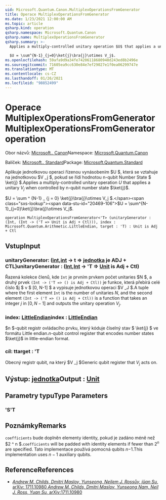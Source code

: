 ```yaml
---
uid: Microsoft.Quantum.Canon.MultiplexOperationsFromGenerator
title: Operace MultiplexOperationsFromGenerator
ms.date: 1/23/2021 12:00:00 AM
ms.topic: article
qsharp.kind: operation
qsharp.namespace: Microsoft.Quantum.Canon
qsharp.name: MultiplexOperationsFromGenerator
qsharp.summary: >-
  Applies a multiply-controlled unitary operation $U$ that applies a unitary $V_j$ when controlled by n-qubit number state $\ket{j}$.

  $U = \sum^{N-1}_{j=0}\ket{j}\bra{j}\otimes V_j$.
ms.openlocfilehash: 59afa9d9a34fe74206118680940d243ed8b2496e
ms.sourcegitcommit: 71605ea9cc630e84e7ef29027e1f0ea06299747e
ms.translationtype: MT
ms.contentlocale: cs-CZ
ms.lasthandoff: 01/26/2021
ms.locfileid: "98852499"
---
```

# <a name="multiplexoperationsfromgenerator-operation"></a><span data-ttu-id="20469-102">Operace MultiplexOperationsFromGenerator</span><span class="sxs-lookup"><span data-stu-id="20469-102">MultiplexOperationsFromGenerator operation</span></span>

<span data-ttu-id="20469-103">Obor názvů: [Microsoft.. Canon](xref:Microsoft.Quantum.Canon)</span><span class="sxs-lookup"><span data-stu-id="20469-103">Namespace: [Microsoft.Quantum.Canon](xref:Microsoft.Quantum.Canon)</span></span>

<span data-ttu-id="20469-104">Balíček: [Microsoft.. Standard](https://nuget.org/packages/Microsoft.Quantum.Standard)</span><span class="sxs-lookup"><span data-stu-id="20469-104">Package: [Microsoft.Quantum.Standard](https://nuget.org/packages/Microsoft.Quantum.Standard)</span></span>


<span data-ttu-id="20469-105">Aplikuje jednotkovou operaci řízenou vynásobením $U $, která se vztahuje na jednotkovou $V _j $, pokud se řídí hodnotou n-qubit Number State $ \ket{j} $.</span><span class="sxs-lookup"><span data-stu-id="20469-105">Applies a multiply-controlled unitary operation $U$ that applies a unitary $V_j$ when controlled by n-qubit number state $\ket{j}$.</span></span>

<span data-ttu-id="20469-106">$U = \sum ^ {N-1} _ {j = 0} \ket{j}\bra{j}\otimes V_j $.</span><span class="sxs-lookup"><span data-stu-id="20469-106">$U = \sum^{N-1}_{j=0}\ket{j}\bra{j}\otimes V_j$.</span></span>

```qsharp
operation MultiplexOperationsFromGenerator<'T> (unitaryGenerator : (Int, (Int -> ('T => Unit is Adj + Ctl))), index : Microsoft.Quantum.Arithmetic.LittleEndian, target : 'T) : Unit is Adj + Ctl
```


## <a name="input"></a><span data-ttu-id="20469-107">Vstup</span><span class="sxs-lookup"><span data-stu-id="20469-107">Input</span></span>

### <a name="unitarygenerator--intint---t--unit--is-adj--ctl"></a><span data-ttu-id="20469-108">unitaryGenerator: ([int](xref:microsoft.quantum.lang-ref.int),[int](xref:microsoft.quantum.lang-ref.int) -> t => [jednotka](xref:microsoft.quantum.lang-ref.unit)  je ADJ + CTL)</span><span class="sxs-lookup"><span data-stu-id="20469-108">unitaryGenerator : ([Int](xref:microsoft.quantum.lang-ref.int),[Int](xref:microsoft.quantum.lang-ref.int) -> 'T => [Unit](xref:microsoft.quantum.lang-ref.unit)  is Adj + Ctl)</span></span>

<span data-ttu-id="20469-109">Řazená kolekce členů, kde `Int` je prvním prvkem počet unitaries $N $, a druhý prvek `(Int -> ('T => () is Adj + Ctl))` je funkce, která přebírá celé číslo $j $ v $ [0, N-1] $ a vypisuje jednotkovou operaci $V _J $.</span><span class="sxs-lookup"><span data-stu-id="20469-109">A tuple where the first element `Int` is the number of unitaries $N$, and the second element `(Int -> ('T => () is Adj + Ctl))` is a function that takes an integer $j$ in $[0,N-1]$ and outputs the unitary operation $V_j$.</span></span>


### <a name="index--littleendian"></a><span data-ttu-id="20469-110">index: [LittleEndian](xref:Microsoft.Quantum.Arithmetic.LittleEndian)</span><span class="sxs-lookup"><span data-stu-id="20469-110">index : [LittleEndian](xref:Microsoft.Quantum.Arithmetic.LittleEndian)</span></span>

<span data-ttu-id="20469-111">$n $-qubit registr ovládacího prvku, který kóduje číselný stav $ \ket{j} $ ve formátu Little endian.</span><span class="sxs-lookup"><span data-stu-id="20469-111">$n$-qubit control register that encodes number states $\ket{j}$ in little-endian format.</span></span>


### <a name="target--t"></a><span data-ttu-id="20469-112">cíl: t</span><span class="sxs-lookup"><span data-stu-id="20469-112">target : 'T</span></span>

<span data-ttu-id="20469-113">Obecný registr qubit, na který $V _j $</span><span class="sxs-lookup"><span data-stu-id="20469-113">Generic qubit register that $V_j$ acts on.</span></span>



## <a name="output--unit"></a><span data-ttu-id="20469-114">Výstup: [jednotka](xref:microsoft.quantum.lang-ref.unit)</span><span class="sxs-lookup"><span data-stu-id="20469-114">Output : [Unit](xref:microsoft.quantum.lang-ref.unit)</span></span>



## <a name="type-parameters"></a><span data-ttu-id="20469-115">Parametry typu</span><span class="sxs-lookup"><span data-stu-id="20469-115">Type Parameters</span></span>

### <a name="t"></a><span data-ttu-id="20469-116">'S</span><span class="sxs-lookup"><span data-stu-id="20469-116">'T</span></span>



## <a name="remarks"></a><span data-ttu-id="20469-117">Poznámky</span><span class="sxs-lookup"><span data-stu-id="20469-117">Remarks</span></span>

<span data-ttu-id="20469-118">`coefficients` bude doplněn elementy identity, pokud je zadáno méně než $2 ^ n $.</span><span class="sxs-lookup"><span data-stu-id="20469-118">`coefficients` will be padded with identity elements if fewer than $2^n$ are specified.</span></span> <span data-ttu-id="20469-119">Tato implementace používá pomocná qubits $n-$1.</span><span class="sxs-lookup"><span data-stu-id="20469-119">This implementation uses $n-1$ auxiliary qubits.</span></span>

## <a name="references"></a><span data-ttu-id="20469-120">Reference</span><span class="sxs-lookup"><span data-stu-id="20469-120">References</span></span>

- [<span data-ttu-id="20469-121">*Andrew M. Childs, Dmitri Maslov, Yunseong, Neilem J. Rossův, jüan Su*, arXiv: 1711.10980</span><span class="sxs-lookup"><span data-stu-id="20469-121"> *Andrew M. Childs, Dmitri Maslov, Yunseong Nam, Neil J. Ross, Yuan Su*, arXiv:1711.10980</span></span>](https://arxiv.org/abs/1711.10980)